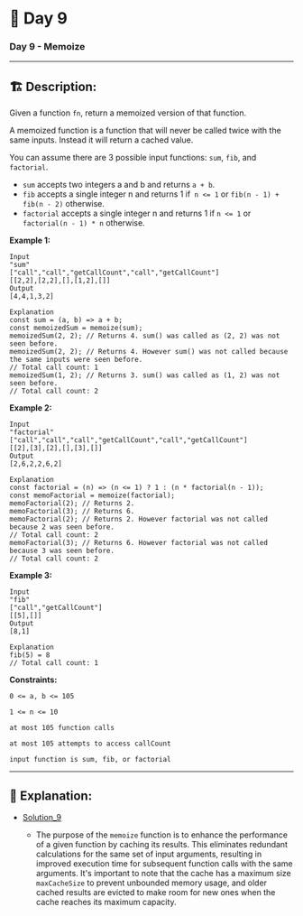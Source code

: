 # 🔨 Day 9

### Day 9 - Memoize

____________________________________________________________________________________________________________________

## 🏗️ Description:

Given a function `fn`, return a memoized version of that function.

A memoized function is a function that will never be called twice with the same inputs. Instead it will return a cached value.

You can assume there are 3 possible input functions: `sum`, `fib`, and `factorial`.

- `sum` accepts two integers a and b and returns `a + b`.
- `fib` accepts a single integer n and returns 1 if` n <= 1` or `fib(n - 1) + fib(n - 2)` otherwise.
- `factorial` accepts a single integer n and returns 1 if `n <= 1` or `factorial(n - 1) * n` otherwise.



**Example 1:**

```
Input
"sum"
["call","call","getCallCount","call","getCallCount"]
[[2,2],[2,2],[],[1,2],[]]
Output
[4,4,1,3,2]

Explanation
const sum = (a, b) => a + b;
const memoizedSum = memoize(sum);
memoizedSum(2, 2); // Returns 4. sum() was called as (2, 2) was not seen before.
memoizedSum(2, 2); // Returns 4. However sum() was not called because the same inputs were seen before.
// Total call count: 1
memoizedSum(1, 2); // Returns 3. sum() was called as (1, 2) was not seen before.
// Total call count: 2

```

**Example 2:**
```
Input
"factorial"
["call","call","call","getCallCount","call","getCallCount"]
[[2],[3],[2],[],[3],[]]
Output
[2,6,2,2,6,2]

Explanation
const factorial = (n) => (n <= 1) ? 1 : (n * factorial(n - 1));
const memoFactorial = memoize(factorial);
memoFactorial(2); // Returns 2.
memoFactorial(3); // Returns 6.
memoFactorial(2); // Returns 2. However factorial was not called because 2 was seen before.
// Total call count: 2
memoFactorial(3); // Returns 6. However factorial was not called because 3 was seen before.
// Total call count: 2
```

**Example 3:**
``` 
Input
"fib"
["call","getCallCount"]
[[5],[]]
Output
[8,1]

Explanation
fib(5) = 8
// Total call count: 1
``` 

**Constraints:**
```
0 <= a, b <= 105
```
```
1 <= n <= 10
```
```
at most 105 function calls
```
```
at most 105 attempts to access callCount
```
```
input function is sum, fib, or factorial
```

____________________________________________________________________________________________________________________

## 📝 Explanation: 

- [Solution_9](solutions/Exercise_9/memoize.js)

    - The purpose of the `memoize` function is to enhance the performance of a given function by caching its results. This eliminates redundant calculations for the same set of input arguments, resulting in improved execution time for subsequent function calls with the same arguments. It's important to note that the cache has a maximum size `maxCacheSize` to prevent unbounded memory usage, and older cached results are evicted to make room for new ones when the cache reaches its maximum capacity.